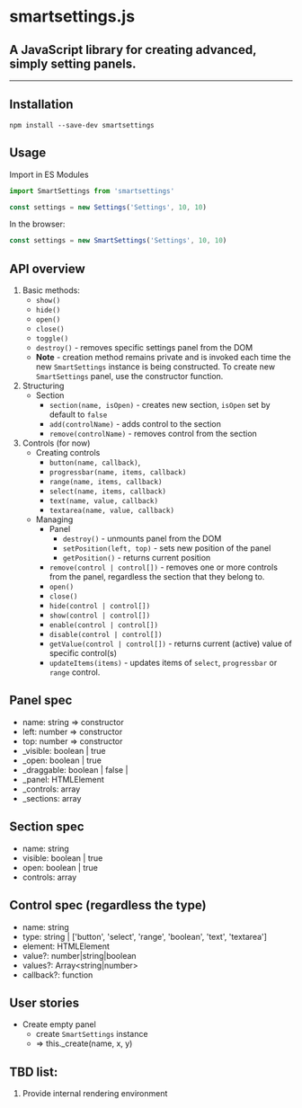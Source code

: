 # smartsettings.js
## A JavaScript library for creating advanced, simply setting panels.
---
## Installation

```
npm install --save-dev smartsettings
```

## Usage

Import in ES Modules
```js
import SmartSettings from 'smartsettings'

const settings = new Settings('Settings', 10, 10)
```
In the browser:
```js
const settings = new SmartSettings('Settings', 10, 10)
```

## API overview
1. Basic methods:
    - `show()`
    - `hide()`
    - `open()`
    - `close()`
    - `toggle()`
    - `destroy()` - removes specific settings panel from the DOM
    - **Note** - creation method remains private and is invoked each time the new `SmartSettings` instance is being constructed. To create new `SmartSettings` panel, use the constructor function.
2. Structuring
    - Section 
        - `section(name, isOpen)` - creates new section, `isOpen` set by default to `false`
        - `add(controlName)` - adds control to the section
        - `remove(controlName)` - removes control from the section
3. Controls (for now)
    - Creating controls
        - `button(name, callback)`,
        - `progressbar(name, items, callback)`
        - `range(name, items, callback)`
        - `select(name, items, callback)`
        - `text(name, value, callback)`
        - `textarea(name, value, callback)`
    - Managing
        - Panel
            - `destroy()` - unmounts panel from the DOM
            - `setPosition(left, top)` - sets new position of the panel
            - `getPosition()` - returns current position
        - `remove(control | control[])` - removes one or more controls from the panel, regardless the section that they belong to.
        - `open()`
        - `close()`
        - `hide(control | control[])`
        - `show(control | control[])`
        - `enable(control | control[])`
        - `disable(control | control[])`
        - `getValue(control | control[])` - returns current (active) value of specific control(s)
        - `updateItems(items)` - updates items of `select`, `progressbar` or `range` control.

## Panel spec
- name: string => constructor
- left: number => constructor
- top: number => constructor
- _visible: boolean | true
- _open: boolean | true
- _draggable: boolean | false | <Future>
- _panel: HTMLElement
- _controls: array<Control>
- _sections: array<Section>

## Section spec
- name: string
- visible: boolean | true
- open: boolean | true
- controls: array<Control>

## Control spec (regardless the type)
- name: string
- type: string | ['button', 'select', 'range', 'boolean', 'text', 'textarea']
- element: HTMLElement
- value?: number|string|boolean
- values?: Array<string|number>
- callback?: function

## User stories
- Create empty panel
    - create `SmartSettings` instance
    - => this._create(name, x, y)

## TBD list:
1. Provide internal rendering environment
